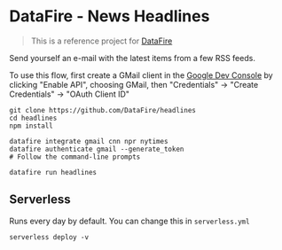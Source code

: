 # DataFire - News Headlines
> This is a reference project for [DataFire](https://github.com/DataFire/DataFire)

Send yourself an e-mail with the latest items from a few RSS feeds.

To use this flow, first create a GMail client in the
[Google Dev Console](https://console.developers.google.com)
by clicking "Enable API", choosing GMail, then "Credentials" -> "Create Credentials" -> "OAuth Client ID"

```
git clone https://github.com/DataFire/headlines
cd headlines
npm install

datafire integrate gmail cnn npr nytimes
datafire authenticate gmail --generate_token
# Follow the command-line prompts

datafire run headlines
```

## Serverless
Runs every day by default. You can change this in `serverless.yml`

```
serverless deploy -v
```

